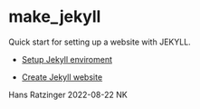 # make_jekyll

Quick start for setting up a website with JEKYLL.

- [Setup Jekyll enviroment](https://hansratzinger.github.io/make_jekyll/jekyll_setup.html)

- [Create Jekyll website](https://hansratzinger.github.io/make_jekyll/jekyll_create_website.html)

Hans Ratzinger 2022-08-22 NK
